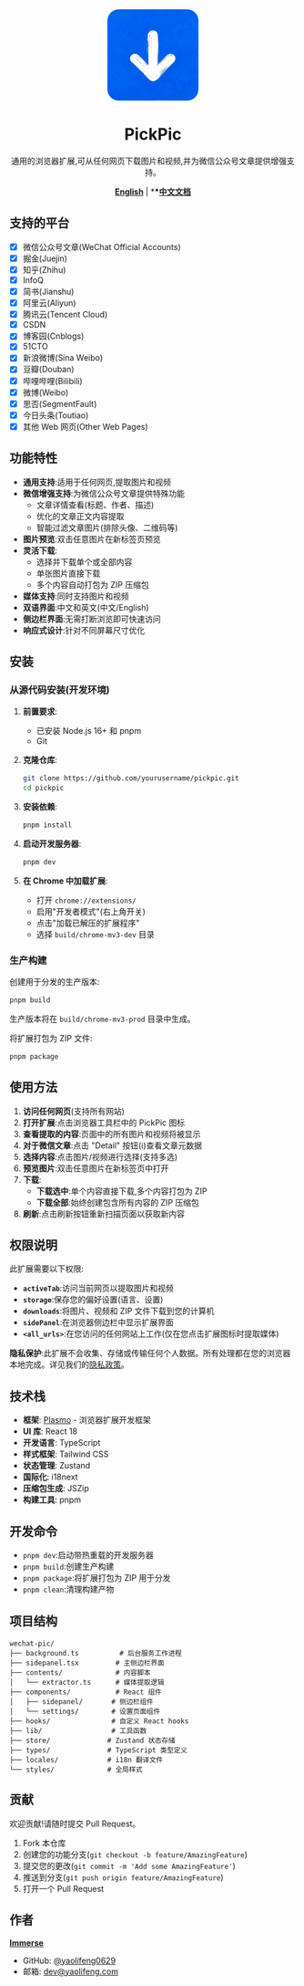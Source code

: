<div align="center">
   <img src="./PickPic/assets/icon.png" alt="PickPic Logo" width="160" height="160" />
</div>

<h1 align="center">PickPic</h1>

<p align="center">通用的浏览器扩展,可从任何网页下载图片和视频,并为微信公众号文章提供增强支持。</p>

<div align="center">

**[English](./README.md)** | \***\*[中文文档](./README.zh-CN.md)**

</div>

## 支持的平台

-   [x] 微信公众号文章(WeChat Official Accounts)
-   [x] 掘金(Juejin)
-   [x] 知乎(Zhihu)
-   [x] InfoQ
-   [x] 简书(Jianshu)
-   [x] 阿里云(Aliyun)
-   [x] 腾讯云(Tencent Cloud)
-   [x] CSDN
-   [x] 博客园(Cnblogs)
-   [x] 51CTO
-   [x] 新浪微博(Sina Weibo)
-   [x] 豆瓣(Douban)
-   [x] 哔哩哔哩(Bilibili)
-   [x] 微博(Weibo)
-   [x] 思否(SegmentFault)
-   [x] 今日头条(Toutiao)
-   [x] 其他 Web 网页(Other Web Pages)

## 功能特性

-   **通用支持**:适用于任何网页,提取图片和视频
-   **微信增强支持**:为微信公众号文章提供特殊功能
    -   文章详情查看(标题、作者、描述)
    -   优化的文章正文内容提取
    -   智能过滤文章图片(排除头像、二维码等)
-   **图片预览**:双击任意图片在新标签页预览
-   **灵活下载**:
    -   选择并下载单个或全部内容
    -   单张图片直接下载
    -   多个内容自动打包为 ZIP 压缩包
-   **媒体支持**:同时支持图片和视频
-   **双语界面**:中文和英文(中文/English)
-   **侧边栏界面**:无需打断浏览即可快速访问
-   **响应式设计**:针对不同屏幕尺寸优化

## 安装

### 从源代码安装(开发环境)

1. **前置要求**:

    - 已安装 Node.js 16+ 和 pnpm
    - Git

2. **克隆仓库**:

    ```bash
    git clone https://github.com/yourusername/pickpic.git
    cd pickpic
    ```

3. **安装依赖**:

    ```bash
    pnpm install
    ```

4. **启动开发服务器**:

    ```bash
    pnpm dev
    ```

5. **在 Chrome 中加载扩展**:
    - 打开 `chrome://extensions/`
    - 启用"开发者模式"(右上角开关)
    - 点击"加载已解压的扩展程序"
    - 选择 `build/chrome-mv3-dev` 目录

### 生产构建

创建用于分发的生产版本:

```bash
pnpm build
```

生产版本将在 `build/chrome-mv3-prod` 目录中生成。

将扩展打包为 ZIP 文件:

```bash
pnpm package
```

## 使用方法

1. **访问任何网页**(支持所有网站)
2. **打开扩展**:点击浏览器工具栏中的 PickPic 图标
3. **查看提取的内容**:页面中的所有图片和视频将被显示
4. **对于微信文章**:点击 "Detail" 按钮(ℹ️)查看文章元数据
5. **选择内容**:点击图片/视频进行选择(支持多选)
6. **预览图片**:双击任意图片在新标签页中打开
7. **下载**:
    - **下载选中**:单个内容直接下载,多个内容打包为 ZIP
    - **下载全部**:始终创建包含所有内容的 ZIP 压缩包
8. **刷新**:点击刷新按钮重新扫描页面以获取新内容

## 权限说明

此扩展需要以下权限:

-   **`activeTab`**:访问当前网页以提取图片和视频
-   **`storage`**:保存您的偏好设置(语言、设置)
-   **`downloads`**:将图片、视频和 ZIP 文件下载到您的计算机
-   **`sidePanel`**:在浏览器侧边栏中显示扩展界面
-   **`<all_urls>`**:在您访问的任何网站上工作(仅在您点击扩展图标时提取媒体)

**隐私保护**:此扩展不会收集、存储或传输任何个人数据。所有处理都在您的浏览器本地完成。详见我们的[隐私政策](./PRIVACY.md)。

## 技术栈

-   **框架**: [Plasmo](https://www.plasmo.com/) - 浏览器扩展开发框架
-   **UI 库**: React 18
-   **开发语言**: TypeScript
-   **样式框架**: Tailwind CSS
-   **状态管理**: Zustand
-   **国际化**: i18next
-   **压缩包生成**: JSZip
-   **构建工具**: pnpm

## 开发命令

-   `pnpm dev`:启动带热重载的开发服务器
-   `pnpm build`:创建生产构建
-   `pnpm package`:将扩展打包为 ZIP 用于分发
-   `pnpm clean`:清理构建产物

## 项目结构

```
wechat-pic/
├── background.ts          # 后台服务工作进程
├── sidepanel.tsx         # 主侧边栏界面
├── contents/             # 内容脚本
│   └── extractor.ts      # 媒体提取逻辑
├── components/           # React 组件
│   ├── sidepanel/       # 侧边栏组件
│   └── settings/        # 设置页面组件
├── hooks/               # 自定义 React hooks
├── lib/                 # 工具函数
├── store/              # Zustand 状态存储
├── types/              # TypeScript 类型定义
├── locales/            # i18n 翻译文件
└── styles/             # 全局样式
```

## 贡献

欢迎贡献!请随时提交 Pull Request。

1. Fork 本仓库
2. 创建您的功能分支(`git checkout -b feature/AmazingFeature`)
3. 提交您的更改(`git commit -m 'Add some AmazingFeature'`)
4. 推送到分支(`git push origin feature/AmazingFeature`)
5. 打开一个 Pull Request

## 作者

[**Immerse**](https://yaolifeng.com)

-   GitHub: [@yaolifeng0629](https://github.com/yaolifeng0629)
-   邮箱: dev@yaolifeng.com
